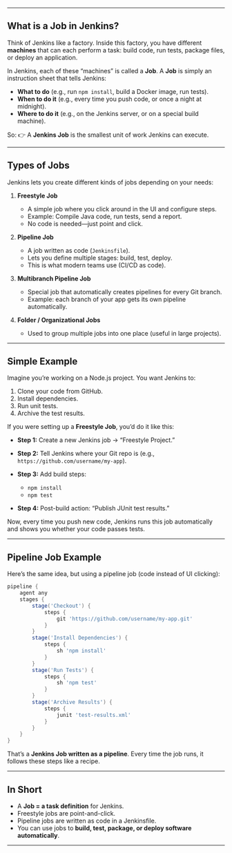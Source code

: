 
---
## **What is a Job in Jenkins?**

Think of Jenkins like a factory.
Inside this factory, you have different **machines** that can each perform a task: build code, run tests, package files, or deploy an application.

In Jenkins, each of these “machines” is called a **Job**.
A **Job** is simply an instruction sheet that tells Jenkins:

* **What to do** (e.g., run `npm install`, build a Docker image, run tests).
* **When to do it** (e.g., every time you push code, or once a night at midnight).
* **Where to do it** (e.g., on the Jenkins server, or on a special build machine).

So:
👉 A **Jenkins Job** is the smallest unit of work Jenkins can execute.

---

## **Types of Jobs**

Jenkins lets you create different kinds of jobs depending on your needs:

1. **Freestyle Job**

   * A simple job where you click around in the UI and configure steps.
   * Example: Compile Java code, run tests, send a report.
   * No code is needed—just point and click.

2. **Pipeline Job**

   * A job written as code (`Jenkinsfile`).
   * Lets you define multiple stages: build, test, deploy.
   * This is what modern teams use (CI/CD as code).

3. **Multibranch Pipeline Job**

   * Special job that automatically creates pipelines for every Git branch.
   * Example: each branch of your app gets its own pipeline automatically.

4. **Folder / Organizational Jobs**

   * Used to group multiple jobs into one place (useful in large projects).

---

## **Simple Example**

Imagine you’re working on a Node.js project.
You want Jenkins to:

1. Clone your code from GitHub.
2. Install dependencies.
3. Run unit tests.
4. Archive the test results.

If you were setting up a **Freestyle Job**, you’d do it like this:

* **Step 1:** Create a new Jenkins job → “Freestyle Project.”
* **Step 2:** Tell Jenkins where your Git repo is (e.g., `https://github.com/username/my-app`).
* **Step 3:** Add build steps:

  * `npm install`
  * `npm test`
* **Step 4:** Post-build action: “Publish JUnit test results.”

Now, every time you push new code, Jenkins runs this job automatically and shows you whether your code passes tests.

---

## **Pipeline Job Example**

Here’s the same idea, but using a pipeline job (code instead of UI clicking):

```groovy
pipeline {
    agent any
    stages {
        stage('Checkout') {
            steps {
                git 'https://github.com/username/my-app.git'
            }
        }
        stage('Install Dependencies') {
            steps {
                sh 'npm install'
            }
        }
        stage('Run Tests') {
            steps {
                sh 'npm test'
            }
        }
        stage('Archive Results') {
            steps {
                junit 'test-results.xml'
            }
        }
    }
}
```

That’s a **Jenkins Job written as a pipeline**.
Every time the job runs, it follows these steps like a recipe.

---

## **In Short**

* A **Job = a task definition** for Jenkins.
* Freestyle jobs are point-and-click.
* Pipeline jobs are written as code in a Jenkinsfile.
* You can use jobs to **build, test, package, or deploy software automatically**.

---
